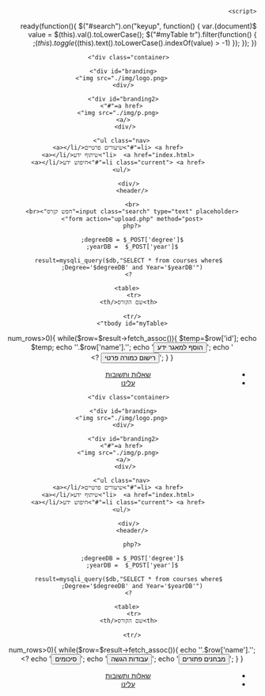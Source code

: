 <?php
     include('config.php');
?>
<!DOCTYPE html>
<html dir="rtl" lang="ar>
<head>
    <head>
    <link href="https://fonts.googleapis.com/css?family=Varela+Round" rel="stylesheet">
    <script src="https://ajax.googleapis.com/ajax/libs/jquery/3.2.1/jquery.min.js"></script>
     <script src="https://ajax.googleapis.com/ajax/libs/jquery/3.2.1/jquery.min.js"></script>
    <meta charset="utf-8">
    <meta name="viewport" content="width=device-width">
    <title>Acme Web Deisgn | Search Knowlage</title>
    <link rel="stylesheet" href="./css/style.css">

    <script>
  $(document).ready(function(){
  $("#search").on("keyup", function() {
    var value = $(this).val().toLowerCase();
    $("#myTable tr").filter(function() {
      $(this).toggle($(this).text().toLowerCase().indexOf(value) > -1)
    });
  });
});
    </script>
  </head>
  
  <body>
    <header>

      <div class="container">

         <div id="branding">
          <img src="./img/logo.png">
         </div>

         <div id="branding2">
          <a href="#">
            <img src="./img/p.png">
          </a> 
        </div>

          <ul class="nav">
            <li> <a href="#">שיעורים פרטיים</a></li>
            <li>  <a href="index.html">שיתוף ידע</a></li>
            <li class="current"> <a href="#">חיפוש ידע</a></li>
          </ul>

      </div>
    </header>
    
    <br>
    <input class="search" type="text" placeholder="חפש קןרס"><br>
    <form action="upload.php" method="post">
    <?php

    $degreeDB = $_POST['degree'];
    $yearDB =  $_POST['year'];
      
      $result=mysqli_query($db,"SELECT * from courses where Degree='$degreeDB' and Year='$yearDB'");
      ?>

       <table>
    <tr> 
      <th>שם הקורס</th>
     
    </tr>
    <tbody id="myTable">
<?php
      if ($result->num_rows>0){ 
                while($row=$result->fetch_assoc()){
                    $temp=$row['id'];
                    echo $temp;
                    echo '<tr><td>'.$row['name'].'</td>';
                    echo '<td><button class="button_1" type="submit" value="'.$temp.'" name="add">הוסף למאגר ידע</button>';
                    echo '<button class="button_1" type="submit" value="'.$temp.'" name="add"> רישום כמורה פרטי</button></td></tr>';

                }
            }

    ?>
  </tbody>
  </table>
</form>
  <footer>
          <ul class="nav">
            <li> <a href="FAQ.html">שאלות ותשובות</a></li>
            <li> <a href="#">עלינו</a></li>
          </ul>
    </footer>


</body>
</html>



<?php
     include('config.php');
?>


<!DOCTYPE html>
<html>
<head>
    <head>
    <link href="https://fonts.googleapis.com/css?family=Varela+Round" rel="stylesheet">
    <meta charset="utf-8">
    <meta name="viewport" content="width=device-width">
    <title>Acme Web Deisgn | Search Knowlage</title>
    <link rel="stylesheet" href="./css/style.css">


    
  </head>
  
  <body>
    <header>

      <div class="container">

         <div id="branding">
          <img src="./img/logo.png">
         </div>

         <div id="branding2">
          <a href="#">
            <img src="./img/p.png">
          </a> 
        </div>

          <ul class="nav">
            <li> <a href="#">שיעורים פרטיים</a></li>
            <li>  <a href="index.html">שיתוף ידע</a></li>
            <li class="current"> <a href="#">חיפוש ידע</a></li>
          </ul>

      </div>
    </header>

    <?php

    $degreeDB = $_POST['degree'];
    $yearDB =  $_POST['year'];
      
      $result=mysqli_query($db,"SELECT * from courses where Degree='$degreeDB' and Year='$yearDB'");
      ?>

       <table>
    <tr> 
      <th>שם הקורס</th>
     
    </tr>
<?php
      if ($result->num_rows>0){ 
                while($row=$result->fetch_assoc()){
                    echo '<tr><td>'.$row['name'].'</td>';
                    echo '<td><button type="button">סיכומים</button></td>';
                    echo '<td><button type="button">עבודות הגשה</button></td>';
                    echo '<td><button type="button"> מבחנים פתורים</button></td></tr>';
                }
            }

    ?>
  </table>

  <footer>
          <ul class="nav">
            <li> <a href="FAQ.html">שאלות ותשובות</a></li>
            <li> <a href="#">עלינו</a></li>
          </ul>
    </footer>


</body>
</html>
<?php
include('session.php');
?>

<!DOCTYPE html>
<html>
  <head>
    <link href="https://fonts.googleapis.com/css?family=Varela+Round" rel="stylesheet">
    <meta charset="utf-8">
    <meta name="viewport" content="width=device-width">
    <meta name="description" content="Affordable and professional web design">
	  <meta name="keywords" content="web design, affordable web design, professional web design">
  	<meta name="author" content="Brad Traversy">
    <title>TEACHY- אתר לחיפוש ושיתוף ידע</title>
    <link rel="stylesheet" href="./css/style.css">
    <link href="//netdna.bootstrapcdn.com/bootstrap/3.1.0/css/bootstrap.min.css" rel="stylesheet" id="bootstrap-css">
    <script src="//netdna.bootstrapcdn.com/bootstrap/3.1.0/js/bootstrap.min.js"></script>
    <script src="//code.jquery.com/jquery-1.11.1.min.js"></script>
    <style>
.user-row {
    margin-bottom: 14px;
}

.user-row:last-child {
    margin-bottom: 0;
}

.dropdown-user {
    margin: 13px 0;
    padding: 5px;
    height: 100%;
}

.dropdown-user:hover {
    cursor: pointer;
}

.table-user-information > tbody > tr {
    border-top: 1px solid rgb(221, 221, 221);
}

.table-user-information > tbody > tr:first-child {
    border-top: 0;
}


.table-user-information > tbody > tr > td {
    border-top: 0;
}
.toppad
{margin-top:20px;
}

	</style>
  </head>
  <body>
    <header>
      <div class="container">
        <div id="branding">
          <img src="./img/logo.png">
        </div>
        <nav>
          <ul>
           <li> <a href="">התנתק</a></li>
            <li> <a href="FAQ.html">שאלות ותשובות</a></li>
            <li> <a href="#">עלינו</a></li>
            <li class="current"> <a href="index.php">עמוד הבית</a></li>
			<li> <a href="Search1.html">חיפוש ידע</a></li>
			<li> <a href="Share1.html">שיתוף ידע</a></li>
			<li> <a href="">הפרופיל שלך</a></li>
          </ul>
        </nav>
      </div>
    </header>

<div class="container">
      <div class="row">
        <div class="col-xs-12 col-sm-12 col-md-6 col-lg-6 col-xs-offset-0 col-sm-offset-0 col-md-offset-3 col-lg-offset-3 toppad" >
   
          <div class="panel panel-info">
            <div class="panel-heading" style="padding:20px">
              <h3  class="panel-title" style="float:right">הפרופיל האישי שלך</h3>
            </div>
            <div class="panel-body">
              <div class="row">
                <div class="col-md-3 col-lg-3 " align="center"> <img alt="User Pic" src="https://zionna.mtacloud.co.il/fbtest/img/<?php echo $user_picture; ?>.jpg" class="img-circle img-responsive"> </div>
                <div class=" col-md-9 col-lg-9 "> 
                  <table class="table table-user-information">
                    <tbody>
                      <tr>
                        <td><?php echo $login_session; ?></td>
                        <td>:שם משתמש</td>
                      </tr>
                      <tr>
                        <td>06/23/2013</td>
                        <td>:טלפון</td>
                      </tr>
                      <tr>
                        <td><?php echo $user_credit; ?></td>
                        <td>:קרדיט</td>
                      </tr>
                         
                       <tr>
                        <td>:סטאטוס</td>
                        <td>Female</td>
                      </tr>
                        <tr>
                        <td>:השיעורים שלי</td>
                        <td>Kathmandu,Nepal</td>
                      </tr>
                     
                    </tbody>
                  </table>
                  
                  <a href="#" class="btn btn-primary">הצג את השיעורים שלי</a>
                  <a href="#" class="btn btn-primary">Team Sales Performance</a>
                </div>
              </div>
            </div>
            
          </div>
        </div>
      </div>
    </div>
     <footer>
      <p>נוצר ע״ רעון גל וציון האלופים &copy; 2018</p>
    </footer>
  </body>
</html>


  </body>
 </html>
 
 <?php
     include('config.php');
     include('session.php');

?>

<!DOCTYPE html>
<html dir="rtl" lang="ar">
    <head>

    <link href="https://fonts.googleapis.com/css?family=Varela+Round" rel="stylesheet">
    <script src="https://ajax.googleapis.com/ajax/libs/jquery/3.2.1/jquery.min.js"></script>
     <script src="https://ajax.googleapis.com/ajax/libs/jquery/3.2.1/jquery.min.js"></script>
    <meta charset="utf-8">
    <meta name="viewport" content="width=device-width">
    <title>Teachy| Private Teacher Search</title>
    <link rel="stylesheet" href="./css/style.css">

    <style>

      .imgStatus
      {
        float:right;
        size: 5px;
      }

    </style>


</head>

<body>
	<header>
		<div class="container">

         <div id="branding">
          <img src="./img/logo.png">
         </div>

         <div id="branding2">
          <a href="#">
            <img src="./img/p.png">
          </a> 
        </div>

          <ul class="nav">
            <li>  <a href="share.html">שיתוף ידע</a></li>
            <li class="current"> <a href="#">חיפוש ידע</a></li>
          </ul>

          <?php if ($user_status == "מתחילן") echo '<img class="imgStatus" src="./img/status/baby.png"></img>';
          elseif ($user_status == "נכנס לעניינים") echo '<img class="imgStatus" src="./img/status/student.png"></img>';
          elseif ($user_status == "בוס") echo '<img class="imgStatus" src="./img/status/boss.png"></img>';
          elseif ($user_status == "צ'יף") echo '<img class="imgStatus" src="./img/status/chief.png"></img>';
          elseif ($user_status == "רוקסטאר") echo '<img class="imgStatus" src="./img/status/rockstar.png"></img>';

?>

      </div>
    </div>
    </header>

    <form method="post" action="afterSearch.php">
      <div class="container"> 

         <table>
    <tr> 
      <th>שם המורה</th>
      <th>סטטוס</th>
      <th>טלפון</th>
     
    </tr>
    <tbody id="myTable">

        <?php
        $course_id=$_POST['add'];

      $result=mysqli_query($db,"SELECT * from users INNER JOIN Private_teachers on users.id=Private_teachers.userID AND Private_teachers.courseID=$course_id");

      if ($result->num_rows>0){ 
                while($row=$result->fetch_assoc()){
                    echo '<tr><td>'.$row['name'].'</td>';
                    echo '<td>'.$row['status'].'</td>';
                    echo '<td>'.$row['phoneNumber'].'</td></tr>';

                  }
                }
                    
              ?>
       </tbody>
       </table>
       </div>
      </form>
      
</body>
</html>

 
